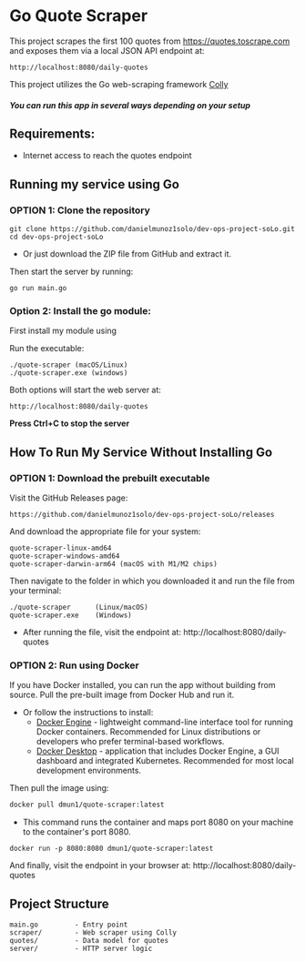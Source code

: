 Go Quote Scraper
=====================
This project scrapes the first 100 quotes from https://quotes.toscrape.com
and exposes them via a local JSON API endpoint at:
```
http://localhost:8080/daily-quotes
```

This project utilizes the Go web-scraping framework [Colly](https://github.com/gocolly/colly)

##### You can run this app in several ways depending on your setup

## Requirements:

- Internet access to reach the quotes endpoint

## Running my service using Go

### OPTION 1: Clone the repository
```
git clone https://github.com/danielmunoz1solo/dev-ops-project-soLo.git
cd dev-ops-project-soLo
```
- Or just download the ZIP file from GitHub and extract it.

Then start the server by running:
```
go run main.go
```

### Option 2: Install the go module:

First install my module using

Run the executable:
```
./quote-scraper (macOS/Linux)
./quote-scraper.exe (windows)
```

Both options will start the web server at:
```
http://localhost:8080/daily-quotes
```
**Press Ctrl+C to stop the server**

## How To Run My Service Without Installing Go

### OPTION 1: Download the prebuilt executable

Visit the GitHub Releases page:
```
https://github.com/danielmunoz1solo/dev-ops-project-soLo/releases
```

And download the appropriate file for your system:
```
quote-scraper-linux-amd64
quote-scraper-windows-amd64
quote-scraper-darwin-arm64 (macOS with M1/M2 chips)
```

Then navigate to the folder in which you downloaded it and run the file from your terminal:
```
./quote-scraper      (Linux/macOS)
quote-scraper.exe    (Windows)
```

- After running the file, visit the endpoint at: http://localhost:8080/daily-quotes


### OPTION 2: Run using Docker

If you have Docker installed, you can run the app without building from source. Pull the pre-built image from Docker Hub and run it. 

- Or follow the instructions to install:
    - [Docker Engine](https://docs.docker.com/engine/install/) - lightweight command-line interface tool for running Docker containers. Recommended for Linux distributions or developers who prefer terminal-based workflows.
    - [Docker Desktop](https://docs.docker.com/get-started/get-docker/) - application that includes Docker Engine, a GUI dashboard and integrated Kubernetes. Recommended for most local development environments.

Then pull the image using:
```bash
docker pull dmun1/quote-scraper:latest
```

- This command runs the container and maps port 8080 on your machine to the container's port 8080.
```
docker run -p 8080:8080 dmun1/quote-scraper:latest
```

And finally, visit the endpoint in your browser at: http://localhost:8080/daily-quotes

## Project Structure

    main.go         - Entry point
    scraper/        - Web scraper using Colly
    quotes/         - Data model for quotes
    server/         - HTTP server logic
